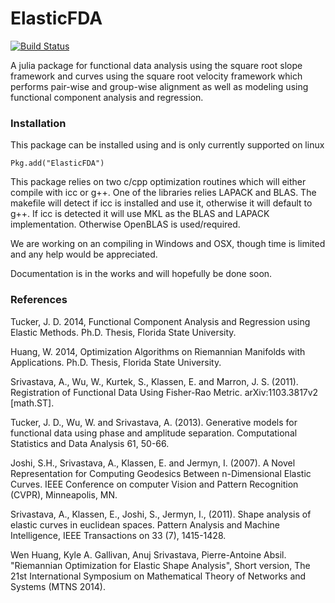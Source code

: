 # ElasticFDA

[![Build Status](https://travis-ci.org/jdtuck/ElasticFDA.jl.svg?branch=master)](https://travis-ci.org/jdtuck/ElasticFDA.jl)

A julia package for functional data analysis using the square root slope framework
and curves using the square root velocity framework which performs pair-wise and
group-wise alignment as well as modeling using functional component analysis and
regression.

### Installation
This package can be installed using and is only currently supported on linux

    Pkg.add("ElasticFDA")

This package relies on two c/cpp optimization routines which will either compile
with icc or g++. One of the libraries relies LAPACK and BLAS. The makefile will
detect if icc is installed and use it, otherwise it will default to g++. If icc
is detected it will use MKL as the BLAS and LAPACK implementation. Otherwise
OpenBLAS is used/required.

We are working on an compiling in Windows and OSX, though time is limited and
any help would be appreciated.

Documentation is in the works and will hopefully be done soon.

### References
Tucker, J. D. 2014, Functional Component Analysis and Regression using Elastic
Methods. Ph.D. Thesis, Florida State University.

Huang, W. 2014, Optimization Algorithms on Riemannian Manifolds with
Applications. Ph.D. Thesis, Florida State University.

Srivastava, A., Wu, W., Kurtek, S., Klassen, E. and Marron, J. S. (2011). Registration of Functional Data Using Fisher-Rao Metric. arXiv:1103.3817v2 [math.ST].

Tucker, J. D., Wu, W. and Srivastava, A. (2013). Generative models for functional data using phase and amplitude separation. Computational Statistics and Data Analysis 61, 50-66.

Joshi, S.H., Srivastava, A., Klassen, E. and Jermyn, I. (2007). A Novel Representation for Computing Geodesics Between n-Dimensional Elastic Curves. IEEE Conference on computer Vision and Pattern Recognition (CVPR), Minneapolis, MN.

Srivastava, A., Klassen, E., Joshi, S., Jermyn, I., (2011). Shape analysis of elastic curves in euclidean spaces. Pattern Analysis and Machine Intelligence, IEEE Transactions on 33 (7), 1415-1428.

Wen Huang, Kyle A. Gallivan, Anuj Srivastava, Pierre-Antoine Absil. "Riemannian
Optimization for Elastic Shape Analysis", Short version, The 21st International
Symposium on Mathematical Theory of Networks and Systems (MTNS 2014). 

